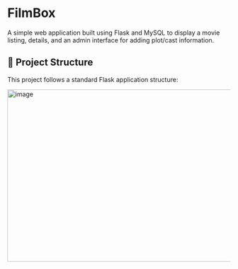 # FilmBox

A simple web application built using Flask and MySQL to display a movie listing, details, and an admin interface for adding plot/cast information.

## 📁 Project Structure

This project follows a standard Flask application structure:

<img width="754" height="389" alt="image" src="https://github.com/user-attachments/assets/b8520f63-1942-4a65-8951-ab6538243c19" />

